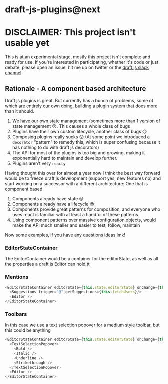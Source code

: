 # draft-js-plugins@next

# DISCLAIMER: This project isn't usable yet

This is at an experimental stage, mostly this project isn't complete and ready for use. If you're interested in participating, whether it's code or just debate, please open an issue, hit me up on twitter or the [draft js slack channel](https://draftjs.herokuapp.com/)

## Rationale - A component based architecture

Draft js plugins is great. But currently has a bunch of problems, some of which are entirely our own doing, building a plugin system that does more than it should.


1. We have our own state management (sometimes more than 1 version of state management 😢. This causes a whole class of bugs
2. Plugins have their own custom lifecycle, another class of bugs 😢 
3. Composing plugins really sucks 😕 (At some point we introduced a `decorator` “pattern” to remedy this, which is super confusing because it has nothing to do with draft js decorators)
4. The API for most of the plugins is too big and growing, making it exponentially hard to maintain and develop further.
5. Plugins aren’t very `reacty`

Having thought this over for almost a year now I think the best way forward would be to freeze draft js development (support yes, new features no) and start working on a successor with a different architecture: One that is component based.


1. Components already have state 😒 
2. Components already have a lifecycle 😒
3. Components provide great patterns for composition, and everyone who uses react is familiar with at least a handful of these patterns.
4. Using component patterns over massive configuration objects, would make the API much smaller and easier to test, follow, maintain

Now some examples, if you have any questions ideas lmk!

### EditorStateContainer

The EditorContainer would be a container for the editorState, as well as all the properties a draft js Editor can hold.tt

### Mentions

```js
<EditorStateContainer editorState={this.state.editorState} onChange={this.onChange}>
  <Suggestions trigger="@" getSuggestions={this.fetchUsers}/>
  <Editor />
</EditorStateContainer>
```


### Toolbars

In this case we use a text selection popover for a medium style toolbar, but this could be anything

```js
<EditorStateContainer editorState={this.state.editorState} onChange={this.onChange}>
  <TextSelectionPopover>
    <Bold />
    <Italic />
    <Underline />
    <Strikethrough />
  </TextSelectionPopover>
  <Editor />
</EditorStateContainer>
```

